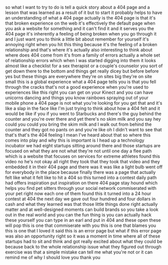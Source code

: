 
so what I want to try to do is tell a
quick story about a 404 page and a
lesson that was learned as a result of
it but to start it probably helps to
have an understanding of what a 404 page
actually is the 404 page is that it&#39;s
that broken experience on the web it&#39;s
effectively the default page when you
ask a website for something and it can&#39;t
find it and it serves you the 404 page
it&#39;s inherently a feeling of being
broken when you go through it and I just
want you to think a little bit about
remember for yourself
it&#39;s annoying right when you hit this
thing because it&#39;s the feeling of a
broken relationship and that&#39;s where
it&#39;s actually also interesting to think
about where does 404 come from it&#39;s from
a family of errors actually a whole set
of relationship errors which when I was
started digging into them it looks
almost like a checklist for a sex
therapist or a couple&#39;s counselor you
sort of get down there to the bottom and
things get really dicey but before
before yes but these things are
everywhere they&#39;re on sites big they&#39;re
on site small this is a global
experience what a 404 page tells you is
that you fell through the cracks that&#39;s
not a good experience when you&#39;re used
to experiences like this right you can
get on your Kinect and you can have
unicorns dancing and things you know
rainbows spraying out of your mobile
phone a 404 page is not what you&#39;re
looking for you get that and it&#39;s like a
slap in the face like I&#39;m just trying to
think about how a 404 felt and it would
be like if you if you went to Starbucks
and there&#39;s the guy behind the counter
and you&#39;re over there and yet there&#39;s no
skim milk and you say hey could you
could you bring the skim milk and I walk
out from behind the counter and they got
no pants on and you&#39;re like oh I didn&#39;t
want to see that that&#39;s that&#39;s the 404
feeling
I mean I&#39;ve heard about that so where
this comes into play and why this is
important is I head up a technology
incubator we had eight startups sitting
around there and those startups are
focused on what they are not what
they&#39;re not until one day a flee path
which is a website that focuses on
services for extreme athletes found this
video no he&#39;s not okay all right
they took that they took that video and
they embedded it in their 404 page and
there was it was like a light bulb went
off for everybody in the place because
finally there was a page that actually
felt like what it felt like to hit a 404
so this turned into a contest daily path
had offers inspiration put inspiration
on there 404 page stay hound which helps
you find pet sitters through your social
network commiserated with your pet right
now each one of them found this it
turned into a 24 hour contest at 404 the
next day we gave out four hundred and
four dollars in cash and what they
learned was that those little things
done right actually matter and at
well-designed moments can build brands
so you take a look out in the real world
and you can the fun thing is you can
actually hack these yourself you can
type in an earl and put in 404 and these
open these will pop this is one that
commiserate with you this is one that
blames you this is one that I loved it
said this is an error page but what if
this error page was also an opportunity
right so it was a moment in time where
all of these startups had to sit and
think and got really excited about what
they could be because back to the whole
relationship issue what they figured out
through exercise was that a simple
mistake can tell me what you&#39;re not or
it can remind me of why I should love
you thank you
